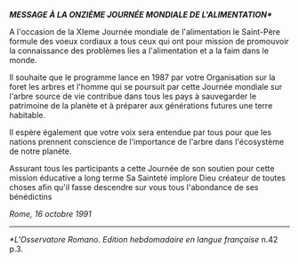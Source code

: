***MESSAGE À LA ONZIÈME JOURNÉE MONDIALE DE L'ALIMENTATION\****

A l'occasion de la XIeme Journée mondiale de l'alimentation le Saint-Père formule des voeux cordiaux a tous ceux qui ont pour mission de promouvoir la connaissance des problèmes lies a l'alimentation et a la faim dans le monde.

Il souhaite que le programme lance en 1987 par votre Organisation sur la foret les arbres et l'homme qui se poursuit par cette Journée mondiale sur l'arbre source de vie contribue dans tous les pays à sauvegarder le patrimoine de la planète et à préparer aux générations futures une terre habitable.

Il espère également que votre voix sera entendue par tous pour que les nations prennent conscience de l'importance de l'arbre dans l'écosystème de notre planète.

Assurant tous les participants a cette Journée de son soutien pour cette mission éducative a long terme Sa Sainteté implore Dieu créateur de toutes choses afin qu'il fasse descendre sur vous tous l'abondance de ses bénédictins

*Rome, 16 octobre 1991*

* * *

*\*L'Osservatore Romano. Edition hebdomadaire en langue française* n.42 p.3.